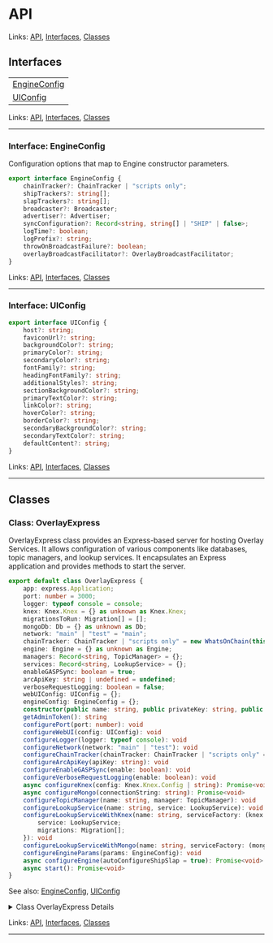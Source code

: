 # API

Links: [API](#api), [Interfaces](#interfaces), [Classes](#classes)

## Interfaces

| |
| --- |
| [EngineConfig](#interface-engineconfig) |
| [UIConfig](#interface-uiconfig) |

Links: [API](#api), [Interfaces](#interfaces), [Classes](#classes)

---

### Interface: EngineConfig

Configuration options that map to Engine constructor parameters.

```ts
export interface EngineConfig {
    chainTracker?: ChainTracker | "scripts only";
    shipTrackers?: string[];
    slapTrackers?: string[];
    broadcaster?: Broadcaster;
    advertiser?: Advertiser;
    syncConfiguration?: Record<string, string[] | "SHIP" | false>;
    logTime?: boolean;
    logPrefix?: string;
    throwOnBroadcastFailure?: boolean;
    overlayBroadcastFacilitator?: OverlayBroadcastFacilitator;
}
```

Links: [API](#api), [Interfaces](#interfaces), [Classes](#classes)

---
### Interface: UIConfig

```ts
export interface UIConfig {
    host?: string;
    faviconUrl?: string;
    backgroundColor?: string;
    primaryColor?: string;
    secondaryColor?: string;
    fontFamily?: string;
    headingFontFamily?: string;
    additionalStyles?: string;
    sectionBackgroundColor?: string;
    primaryTextColor?: string;
    linkColor?: string;
    hoverColor?: string;
    borderColor?: string;
    secondaryBackgroundColor?: string;
    secondaryTextColor?: string;
    defaultContent?: string;
}
```

Links: [API](#api), [Interfaces](#interfaces), [Classes](#classes)

---
## Classes

### Class: OverlayExpress

OverlayExpress class provides an Express-based server for hosting Overlay Services.
It allows configuration of various components like databases, topic managers, and lookup services.
It encapsulates an Express application and provides methods to start the server.

```ts
export default class OverlayExpress {
    app: express.Application;
    port: number = 3000;
    logger: typeof console = console;
    knex: Knex.Knex = {} as unknown as Knex.Knex;
    migrationsToRun: Migration[] = [];
    mongoDb: Db = {} as unknown as Db;
    network: "main" | "test" = "main";
    chainTracker: ChainTracker | "scripts only" = new WhatsOnChain(this.network);
    engine: Engine = {} as unknown as Engine;
    managers: Record<string, TopicManager> = {};
    services: Record<string, LookupService> = {};
    enableGASPSync: boolean = true;
    arcApiKey: string | undefined = undefined;
    verboseRequestLogging: boolean = false;
    webUIConfig: UIConfig = {};
    engineConfig: EngineConfig = {};
    constructor(public name: string, public privateKey: string, public advertisableFQDN: string, adminToken?: string) 
    getAdminToken(): string 
    configurePort(port: number): void 
    configureWebUI(config: UIConfig): void 
    configureLogger(logger: typeof console): void 
    configureNetwork(network: "main" | "test"): void 
    configureChainTracker(chainTracker: ChainTracker | "scripts only" = new WhatsOnChain(this.network)): void 
    configureArcApiKey(apiKey: string): void 
    configureEnableGASPSync(enable: boolean): void 
    configureVerboseRequestLogging(enable: boolean): void 
    async configureKnex(config: Knex.Knex.Config | string): Promise<void> 
    async configureMongo(connectionString: string): Promise<void> 
    configureTopicManager(name: string, manager: TopicManager): void 
    configureLookupService(name: string, service: LookupService): void 
    configureLookupServiceWithKnex(name: string, serviceFactory: (knex: Knex.Knex) => {
        service: LookupService;
        migrations: Migration[];
    }): void 
    configureLookupServiceWithMongo(name: string, serviceFactory: (mongoDb: Db) => LookupService): void 
    configureEngineParams(params: EngineConfig): void 
    async configureEngine(autoConfigureShipSlap = true): Promise<void> 
    async start(): Promise<void> 
}
```

See also: [EngineConfig](#interface-engineconfig), [UIConfig](#interface-uiconfig)

<details>

<summary>Class OverlayExpress Details</summary>

#### Constructor

Constructs an instance of OverlayExpress.

```ts
constructor(public name: string, public privateKey: string, public advertisableFQDN: string, adminToken?: string) 
```

Argument Details

+ **name**
  + The name of the service
+ **privateKey**
  + Private key used for signing advertisements
+ **advertisableFQDN**
  + The fully qualified domain name where this service is available. Does not include "https://".
+ **adminToken**
  + Optional. An administrative Bearer token used to protect admin routes.
  If not provided, a random token will be generated at runtime.

#### Method configureArcApiKey

Configures the ARC API key.

```ts
configureArcApiKey(apiKey: string): void 
```

Argument Details

+ **apiKey**
  + The ARC API key

#### Method configureChainTracker

Configures the ChainTracker to be used.
If 'scripts only' is used, it implies no full SPV chain tracking in the Engine.

```ts
configureChainTracker(chainTracker: ChainTracker | "scripts only" = new WhatsOnChain(this.network)): void 
```

Argument Details

+ **chainTracker**
  + An instance of ChainTracker or 'scripts only'

#### Method configureEnableGASPSync

Enables or disables GASP synchronization (high-level setting).
This is a broad toggle that can be overridden or customized through syncConfiguration.

```ts
configureEnableGASPSync(enable: boolean): void 
```

Argument Details

+ **enable**
  + true to enable, false to disable

#### Method configureEngine

Configures the Overlay Engine itself.
By default, auto-configures SHIP and SLAP unless autoConfigureShipSlap = false
Then it merges in any advanced engine config from `this.engineConfig`.

```ts
async configureEngine(autoConfigureShipSlap = true): Promise<void> 
```

Argument Details

+ **autoConfigureShipSlap**
  + Whether to auto-configure SHIP and SLAP services (default: true)

#### Method configureEngineParams

Advanced configuration method for setting or overriding any
Engine constructor parameters via an EngineConfig object.

Example usage:
  configureEngineParams({
    logTime: true,
    throwOnBroadcastFailure: true,
    overlayBroadcastFacilitator: new MyCustomFacilitator()
  })

These fields will be respected when we finally build/configure the Engine
in the `configureEngine()` method below.

```ts
configureEngineParams(params: EngineConfig): void 
```
See also: [EngineConfig](#interface-engineconfig)

#### Method configureKnex

Configure Knex (SQL) database connection.

```ts
async configureKnex(config: Knex.Knex.Config | string): Promise<void> 
```

Argument Details

+ **config**
  + Knex configuration object, or MySQL connection string (e.g. mysql://overlayAdmin:overlay123@mysql:3306/overlay).

#### Method configureLogger

Configures the logger to be used by the server.

```ts
configureLogger(logger: typeof console): void 
```

Argument Details

+ **logger**
  + A logger object (e.g., console)

#### Method configureLookupService

Configures a Lookup Service.

```ts
configureLookupService(name: string, service: LookupService): void 
```

Argument Details

+ **name**
  + The name of the Lookup Service
+ **service**
  + An instance of LookupService

#### Method configureLookupServiceWithKnex

Configures a Lookup Service using Knex (SQL) database.

```ts
configureLookupServiceWithKnex(name: string, serviceFactory: (knex: Knex.Knex) => {
    service: LookupService;
    migrations: Migration[];
}): void 
```

Argument Details

+ **name**
  + The name of the Lookup Service
+ **serviceFactory**
  + A factory function that creates a LookupService instance using Knex

#### Method configureLookupServiceWithMongo

Configures a Lookup Service using MongoDB.

```ts
configureLookupServiceWithMongo(name: string, serviceFactory: (mongoDb: Db) => LookupService): void 
```

Argument Details

+ **name**
  + The name of the Lookup Service
+ **serviceFactory**
  + A factory function that creates a LookupService instance using MongoDB

#### Method configureMongo

Configures the MongoDB database connection.

```ts
async configureMongo(connectionString: string): Promise<void> 
```

Argument Details

+ **connectionString**
  + MongoDB connection string

#### Method configureNetwork

Configures the BSV Blockchain network to be used ('main' or 'test').
By default, it re-initializes chainTracker as a WhatsOnChain for that network.

```ts
configureNetwork(network: "main" | "test"): void 
```

Argument Details

+ **network**
  + The network ('main' or 'test')

#### Method configurePort

Configures the port on which the server will listen.

```ts
configurePort(port: number): void 
```

Argument Details

+ **port**
  + The port number

#### Method configureTopicManager

Configures a Topic Manager.

```ts
configureTopicManager(name: string, manager: TopicManager): void 
```

Argument Details

+ **name**
  + The name of the Topic Manager
+ **manager**
  + An instance of TopicManager

#### Method configureVerboseRequestLogging

Enables or disables verbose request logging.

```ts
configureVerboseRequestLogging(enable: boolean): void 
```

Argument Details

+ **enable**
  + true to enable, false to disable

#### Method configureWebUI

Configures the web user interface

```ts
configureWebUI(config: UIConfig): void 
```
See also: [UIConfig](#interface-uiconfig)

Argument Details

+ **config**
  + Web UI configuration options

#### Method getAdminToken

Returns the current admin token in case you need to programmatically retrieve or display it.

```ts
getAdminToken(): string 
```

#### Method start

Starts the Express server.
Sets up routes and begins listening on the configured port.

```ts
async start(): Promise<void> 
```

</details>

Links: [API](#api), [Interfaces](#interfaces), [Classes](#classes)

---

